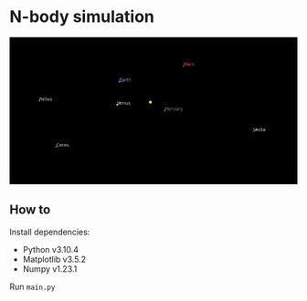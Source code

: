# N-body simulation

![Inner planets](inner_planets.gif)

## How to

Install dependencies:
* Python v3.10.4
* Matplotlib v3.5.2
* Numpy v1.23.1

Run `main.py`

